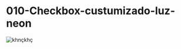 # 010-Checkbox-custumizado-luz-neon
![khnçkhç](https://user-images.githubusercontent.com/73972922/171927586-b8ee35ee-6b09-408d-93fd-ff516d84eb1d.gif)
